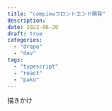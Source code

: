 ```yaml
---
title: "compiewフロントエンド開発"
description:
date: 2022-06-20
draft: true
categories:
  - "drepo"
  - "dev"
tags:
  - "typescript"
  - "react"
  - "pako"
---
```


描きかけ
